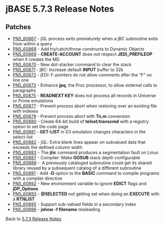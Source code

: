 # jBASE 5.7.3 Release Notes

<PageHeader />

## Patches

- [PN5\_60867](./../pn5_60867) - jQL process exits prematurely when a jBC subroutine exits from within a query
- [PN5\_60868](./../pn5_60868) - Add try/catch/throw constructs to Dynamic Objects
- [PN5\_60869](./../pn5_60869) - **CREATE-ACCOUNT** does not respect **JEDI\_PREFILEOP** when it creates the MD
- [PN5\_60870](./../pn5_60870) - New dot-stacker command to clear the stack
- [PN5\_60871](./../pn5_60871) - jBC: Increase default **INPUT** buffer to 32k
- [PN5\_60872](./../pn5_60872) - jEDI: F-pointers do not allow comments after the "F" on line one
- [PN5\_60873](./../pn5_60873) - Enhance **jpq**, the Proc processor, to allow external calls to paragraphs
- [PN5\_60875](./../pn5_60875) - **READNEXT KEY** does not process all records in Universe or Prime emulations
- [PN5\_60877](./../pn5_60877) - Prevent process abort when restoring over an existing file with indexes
- [PN5\_60879](./../pn5_60879) - Prevent process abort with **Tn,m** conversion
- [PN5\_60880](./../pn5_60880) - Create 64-bit build of **telnet**/**transcmd** with a registry option to set the code page
- [PN5\_60881](./../pn5_60881) - **GET-LIST** in D3 emulation changes characters in the select-list
- [PN5\_60882](./../pn5_60882) - jQL: Extra blank lines appear on subvalued data that exceeds the defined column width
- [PN5\_60883](./../pn5_60883) - The **jtic** command produces a segmentation fault on Linux
- [PN5\_60887](./../pn5_60887) - Compiler: Make **GOSUB** stack depth configurable
- [PN5\_60888](./../pn5_60888) -  A previously cataloged subroutine could get its shared library reused by a subsequent catalog of a different subroutine
- [PN5\_60891](./../pn5_60891) - Add **-D** option to the **BASIC** command to compile programs with a compiler directive
- [PN5\_60892](./../pn5_60892) - New environment variable to ignore **EDICT** flags and **jDP\_Options**
- [PN5\_60893](./../pn5_60893) - **@SELECTED** not getting set when doing an **EXECUTE** with a **RTNLIST**
- [PN5\_60895](./../pn5_60895) - Support sub-valued fields in a secondary index
- [PN5\_60896](./../pn5_60896) - **jshow -f filename** misleading

Back to [5.7.3 Release Notes](./../README.md)

<PageFooter />
